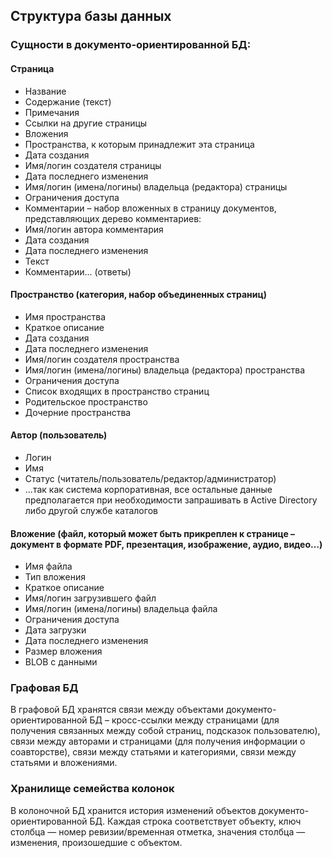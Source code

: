 ## Структура базы данных
### Сущности в документо-ориентированной БД:
####	Страница
* Название
* Содержание (текст)
* Примечания
* Ссылки на другие страницы
* Вложения
* Пространства, к которым принадлежит эта страница
* Дата создания
* Имя/логин создателя страницы
* Дата последнего изменения
* Имя/логин (имена/логины) владельца (редактора) страницы
* Ограничения доступа
* Комментарии – набор вложенных в страницу документов, представляющих дерево комментариев:
 * Имя/логин автора комментария
 * Дата создания
 * Дата последнего изменения
 * Текст
 * Комментарии... (ответы)

#### Пространство (категория, набор объединенных страниц)
*	Имя пространства
*	Краткое описание
*	Дата создания
*	Дата последнего изменения
*	Имя/логин создателя пространства
*	Имя/логин (имена/логины) владельца (редактора) пространства
*	Ограничения доступа
*	Список входящих в пространство страниц
*	Родительское пространство
*	Дочерние пространства

#### Автор (пользователь)
*	Логин
*	Имя
*	Статус (читатель/пользователь/редактор/администратор)
*	...так как система корпоративная, все остальные данные предполагается при необходимости запрашивать в Active Directory либо другой службе каталогов

#### Вложение (файл, который может быть прикреплен к странице – документ в формате PDF, презентация, изображение, аудио, видео…)
*	Имя файла
*	Тип вложения
*	Краткое описание
*	Имя/логин загрузившего файл
*	Имя/логин (имена/логины) владельца файла
*	Ограничения доступа
*	Дата загрузки
*	Дата последнего изменения
*	Размер вложения
*	BLOB с данными

### Графовая БД
В графовой БД хранятся связи между объектами документо-ориентированной БД – кросс-ссылки между страницами (для получения связанных между собой страниц, подсказок пользователю), связи между авторами и страницами (для получения информации о соавторстве), связи между статьями и категориями, связи между статьями и вложениями.

### Хранилище семейства колонок
В колоночной БД хранится история изменений объектов документо-ориентированной БД. Каждая строка соответствует объекту, ключ столбца — номер ревизии/временная отметка, значения столбца — изменения, произошедшие с объектом.
